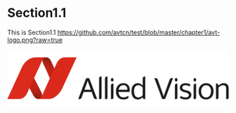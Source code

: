 # Section1.1

This is Section1.1
https://github.com/avtcn/test/blob/master/chapter1/avt-logo.png?raw=true

![GitHub](avt-logo.png "GitHub,Social Coding")



[github]: https://avatars2.githubusercontent.com/u/3265208?v=3&s=100 "GitHub,Social Coding"



[github]: https://avatars2.githubusercontent.com/u/3265208?v=3&s=100 "GitHub,Social Coding"




